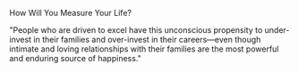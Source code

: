 How Will You Measure Your Life?

"People who are driven to excel have this unconscious propensity to under-invest in their families and over-invest in their careers—even though intimate and loving relationships with their families are the most powerful and enduring source of happiness."
